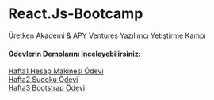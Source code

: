 # React.Js-Bootcamp
Üretken Akademi &amp; APY Ventures Yazılımcı Yetiştirme Kampı <br>
<h4>Ödevlerin Demolarını İnceleyebilirsiniz: </h4>
<a href="http://dusty-taste.surge.sh/">Hafta1 Hesap Makinesi Ödevi</a><br>
<a href="http://ossified-burn.surge.sh/">Hafta2 Sudoku Ödevi</a><br>
<a href="https://elite-library.surge.sh/">Hafta3 Bootstrap Ödevi </a><br>

